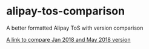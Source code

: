 # alipay-tos-comparison

A better formatted Alipay ToS with version comparison

[A link to compare Jan 2018 and May 2018 version](0a20ad9fb0255e4b85059e65743a0dac9875ea81)
